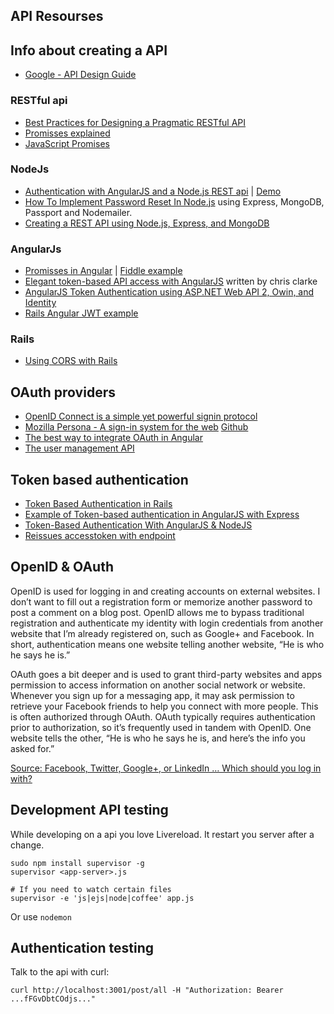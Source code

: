 ## API Resourses



## Info about creating a API

* [Google - API Design Guide](https://cloud.google.com/apis/design/)

### RESTful api
* [Best Practices for Designing a Pragmatic RESTful API](http://www.vinaysahni.com/best-practices-for-a-pragmatic-restful-api)
* [Promisses explained](https://www.promisejs.org/)
* [JavaScript Promises](http://www.html5rocks.com/en/tutorials/es6/promises/)

### NodeJs
* [Authentication with AngularJS and a Node.js REST api](http://www.kdelemme.com/2014/03/09/authentication-with-angularjs-and-a-node-js-rest-api/) |
[Demo]( http://projects.kdelemme.com/blog/app/#/)
* [How To Implement Password Reset In Node.js](http://sahatyalkabov.com/how-to-implement-password-reset-in-nodejs/) using Express, MongoDB, Passport and Nodemailer.
* [Creating a REST API using Node.js, Express, and MongoDB](http://coenraets.org/blog/2012/10/creating-a-rest-api-using-node-js-express-and-mongodb/)

### AngularJs
* [Promisses in Angular](http://busypeoples.github.io/post/promises-in-angular-js/) | [Fiddle example](http://jsfiddle.net/jsengel/8fzmqy4y/)
* [Elegant token-based API access with AngularJS](http://engineering.talis.com/articles/elegant-api-auth-angular-js/) written by chris clarke
* [AngularJS Token Authentication using ASP.NET Web API 2, Owin, and Identity](http://bitoftech.net/2014/06/09/angularjs-token-authentication-using-asp-net-web-api-2-owin-asp-net-identity/)
* [Rails Angular JWT example](https://github.com/Foxandxss/rails-angular-jwt-example)

### Rails

* [Using CORS with Rails](http://leopard.in.ua/2012/07/08/using-cors-with-rails/)

## OAuth providers

* [OpenID Connect is a simple yet powerful signin protocol](http://openid.net/developers/libraries/)
* [Mozilla Persona - A sign-in system for the web](https://www.mozilla.org/en-US/persona/) [Github](https://github.com/mozilla/persona)
* [The best way to integrate OAuth in Angular](http://go.oauth.io/angular/)
* [ The user management API](https://www.userapp.io/)


## Token based authentication

* [Token Based Authentication in Rails](http://blog.envylabs.com/post/75521798481/token-based-authentication-in-rails)
* [Example of Token-based authentication in AngularJS with Express](https://github.com/auth0/angular-token-auth)
* [Token-Based Authentication With AngularJS & NodeJS](http://code.tutsplus.com/tutorials/token-based-authentication-with-angularjs-nodejs--cms-22543)
* [Reissues accesstoken with endpoint](https://nudgestage.jawbone.com/up/developer/authentication)

## OpenID & OAuth
OpenID is used for logging in and creating accounts on external websites. I don’t want to fill out a registration form or memorize another password to post a comment on a blog post. OpenID allows me to bypass traditional registration and authenticate my identity with login credentials from another website that I’m already registered on, such as Google+ and Facebook. In short, authentication means one website telling another website, “He is who he says he is.”

OAuth goes a bit deeper and is used to grant third-party websites and apps permission to access information on another social network or website. Whenever you sign up for a messaging app, it may ask permission to retrieve your Facebook friends to help you connect with more people. This is often authorized through OAuth. OAuth typically requires authentication prior to authorization, so it’s frequently used in tandem with OpenID. One website tells the other, “He is who he says he is, and here’s the info you asked for.”

[Source: Facebook, Twitter, Google+, or LinkedIn … Which should you log in with?](https://www.comparitech.com/blog/vpn-privacy/facebook-twitter-google-or-linkedin-which-should-you-log-in-with/)

## Development API testing 
While developing on a api you love Livereload. It restart you server after a change.

    sudo npm install supervisor -g
    supervisor <app-server>.js
    
    # If you need to watch certain files
    supervisor -e 'js|ejs|node|coffee' app.js

Or use `nodemon`

## Authentication testing
Talk to the api with curl:

    curl http://localhost:3001/post/all -H "Authorization: Bearer ...fFGvDbtCOdjs..."

